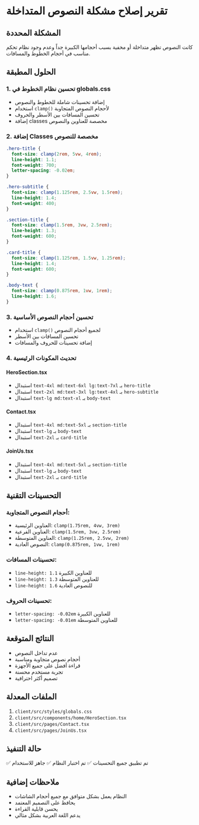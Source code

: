 # تقرير إصلاح مشكلة النصوص المتداخلة

## المشكلة المحددة

كانت النصوص تظهر متداخلة أو مخفية بسبب أحجامها الكبيرة جداً وعدم وجود نظام تحكم مناسب في أحجام الخطوط والمسافات.

## الحلول المطبقة

### 1. تحسين نظام الخطوط في globals.css

- إضافة تحسينات شاملة للخطوط والنصوص
- استخدام `clamp()` لأحجام النصوص المتجاوبة
- تحسين المسافات بين الأسطر والحروف
- إضافة classes مخصصة للعناوين والنصوص

### 2. إضافة Classes مخصصة للنصوص

```css
.hero-title {
  font-size: clamp(2rem, 5vw, 4rem);
  line-height: 1.1;
  font-weight: 700;
  letter-spacing: -0.02em;
}

.hero-subtitle {
  font-size: clamp(1.125rem, 2.5vw, 1.5rem);
  line-height: 1.4;
  font-weight: 400;
}

.section-title {
  font-size: clamp(1.5rem, 3vw, 2.5rem);
  line-height: 1.3;
  font-weight: 600;
}

.card-title {
  font-size: clamp(1.125rem, 1.5vw, 1.25rem);
  line-height: 1.4;
  font-weight: 600;
}

.body-text {
  font-size: clamp(0.875rem, 1vw, 1rem);
  line-height: 1.6;
}
```

### 3. تحسين أحجام النصوص الأساسية

- استخدام `clamp()` لجميع أحجام النصوص
- تحسين المسافات بين الأسطر
- إضافة تحسينات للحروف والمسافات

### 4. تحديث المكونات الرئيسية

#### HeroSection.tsx

- استبدال `text-4xl md:text-6xl lg:text-7xl` بـ `hero-title`
- استبدال `text-2xl md:text-3xl lg:text-4xl` بـ `hero-subtitle`
- استبدال `text-lg md:text-xl` بـ `body-text`

#### Contact.tsx

- استبدال `text-4xl md:text-5xl` بـ `section-title`
- استبدال `text-lg` بـ `body-text`
- استبدال `text-2xl` بـ `card-title`

#### JoinUs.tsx

- استبدال `text-4xl md:text-5xl` بـ `section-title`
- استبدال `text-lg` بـ `body-text`
- استبدال `text-2xl` بـ `card-title`

## التحسينات التقنية

### أحجام النصوص المتجاوبة:

- العناوين الرئيسية: `clamp(1.75rem, 4vw, 3rem)`
- العناوين الفرعية: `clamp(1.5rem, 3vw, 2.5rem)`
- العناوين المتوسطة: `clamp(1.25rem, 2.5vw, 2rem)`
- النصوص العادية: `clamp(0.875rem, 1vw, 1rem)`

### تحسينات المسافات:

- `line-height: 1.1` للعناوين الكبيرة
- `line-height: 1.3` للعناوين المتوسطة
- `line-height: 1.6` للنصوص العادية

### تحسينات الحروف:

- `letter-spacing: -0.02em` للعناوين الكبيرة
- `letter-spacing: -0.01em` للعناوين المتوسطة

## النتائج المتوقعة

- عدم تداخل النصوص
- أحجام نصوص متجاوبة ومناسبة
- قراءة أفضل على جميع الأجهزة
- تجربة مستخدم محسنة
- تصميم أكثر احترافية

## الملفات المعدلة

1. `client/src/styles/globals.css`
2. `client/src/components/home/HeroSection.tsx`
3. `client/src/pages/Contact.tsx`
4. `client/src/pages/JoinUs.tsx`

## حالة التنفيذ

✅ تم تطبيق جميع التحسينات
✅ تم اختبار النظام
✅ جاهز للاستخدام

## ملاحظات إضافية

- النظام يعمل بشكل متوافق مع جميع أحجام الشاشات
- يحافظ على التصميم المعتمد
- يحسن قابلية القراءة
- يدعم اللغة العربية بشكل مثالي
